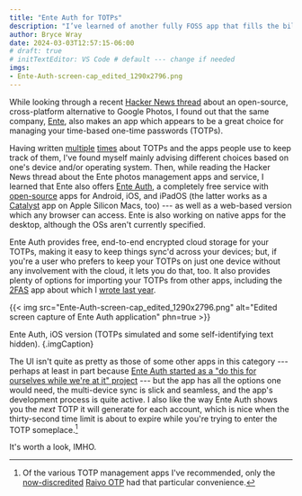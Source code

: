 ```yaml
---
title: "Ente Auth for TOTPs"
description: "I’ve learned of another fully FOSS app that fills the bill where TOTPs are concerned."
author: Bryce Wray
date: 2024-03-03T12:57:15-06:00
# draft: true
# initTextEditor: VS Code # default --- change if needed
imgs:
- Ente-Auth-screen-cap_edited_1290x2796.png
---
```


While looking through a recent [Hacker News thread](https://news.ycombinator.com/item?id=39570692) about an open-source, cross-platform alternative to Google Photos, I found out that the same company, [Ente](https://ente.io), also makes an app which appears to be a great choice for managing your time-based one-time passwords (TOTPs).

<!--more-->

Having written [multiple](/posts/2021/09/taming-time-based-one-time-passwords-totps/) [times](/posts/2023/07/from-raivo-otp-to-2fas/) about TOTPs and the apps people use to keep track of them, I've found myself mainly advising different choices based on one's device and/or operating system. Then, while reading the Hacker News thread about the Ente photos management apps and service, I learned that Ente also offers [Ente Auth](https://ente.io/auth), a completely free service with [open-source](https://github.com/ente-io/ente/tree/main/auth) apps for Android, iOS, and iPadOS (the latter works as a [Catalyst](https://developer.apple.com/design/human-interface-guidelines/mac-catalyst) app on Apple Silicon Macs, too) --- as well as a web-based version which any browser can access. Ente is also working on native apps for the desktop, although the OSs aren't currently specified.

Ente Auth provides free, end-to-end encrypted cloud storage for your TOTPs, making it easy to keep things sync'd across your devices; but, if you're a user who prefers to keep your TOTPs on just one device without any involvement with the cloud, it lets you do that, too. It also provides plenty of options for importing your TOTPs from other apps, including the [2FAS](https://2fas.com/) app about which I [wrote last year](/posts/2023/07/from-raivo-otp-to-2fas/).

{{< img src="Ente-Auth-screen-cap_edited_1290x2796.png" alt="Edited screen capture of Ente Auth application" phn=true >}}

Ente Auth, iOS version (TOTPs simulated and some self-identifying text hidden).
{.imgCaption}

The UI isn't quite as pretty as those of some other apps in this category --- perhaps at least in part because [Ente Auth started as a "do this for ourselves while we're at it" project](https://ente.io/blog/auth/) --- but the app has all the options one would need, the multi-device sync is slick and seamless, and the app's development process is quite active. I also like the way Ente Auth shows you the *next* TOTP it will generate for each account, which is nice when the thirty-second time limit is about to expire while you're trying to enter the TOTP someplace.[^RaivoOTP]

[^RaivoOTP]: Of the various TOTP management apps I've recommended, only the [now-discredited](/posts/2023/07/from-raivo-otp-to-2fas/) [Raivo OTP](https://github.com/raivo-otp/ios-application) had that particular convenience.

It's worth a look, IMHO.
